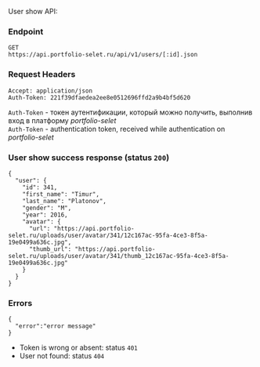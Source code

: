 User show API:

### Endpoint
```
GET
https://api.portfolio-selet.ru/api/v1/users/[:id].json
```

### Request Headers
```
Accept: application/json
Auth-Token: 221f39dfaedea2ee8e0512696ffd2a9b4bf5d620
```

`Auth-Token` - токен аутентификации, который можно получить, выполнив вход в платформу *portfolio-selet*  
`Auth-Token` - authentication token, received while authentication on *portfolio-selet*  

### User show success response (status `200`)
```
{
  "user": {
    "id": 341,
    "first_name": "Timur",
    "last_name": "Platonov",
    "gender": "M",
    "year": 2016,
    "avatar": {
      "url": "https://api.portfolio-selet.ru/uploads/user/avatar/341/12c167ac-95fa-4ce3-8f5a-19e0499a636c.jpg",
      "thumb_url": "https://api.portfolio-selet.ru/uploads/user/avatar/341/thumb_12c167ac-95fa-4ce3-8f5a-19e0499a636c.jpg"
    }
  }
}
```

### Errors
```
{
  "error":"error message"
}
```

- Token is wrong or absent: status `401`
- User not found: status `404`     

